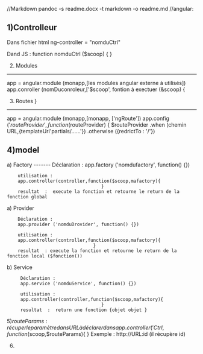 //Markdown
pandoc -s readme.docx -t markdown -o readme.md
//angular:

1)Controlleur 
-------------
Dans fichier html
ng-controller = "nomduCtrl"

Dand JS :
function nomduCtrl ($scoop) {
     }

2) Modules 
----------
app = angular.module (monapp,[les modules angular externe à utilisés])
  app.conroller (nomDuconroleur,['$scoop', fontion à exectuer (&scoop) {


3) Routes                                        }
----------
app = angular.module (monapp,[monapp, ['ngRoute'])
app.config ('$routeProvider', function ($routeProvider) {
    $routeProvider
    .when (chemin URL,{templateUrl'partials/......'})
    .otherwise ({redrictTo : '/'})

4)model
-------

   a) Factory 
      -------
        Déclaration :
        app.factory ('nomdufactory', function() {})

        utilisation : 
        app.controller(controller,function($scoop,mafactory){
                                       }
        resultat  :  execute la fonction et retourne le return de la fonction global

   a) Provider

        Déclaration :
        app.provider ('nomduDrovider', function() {})

        utilisation : 
        app.controller(controller,function($scoop,mafactory){
                                    }
        resultat  : execute la fonction et retourne le return de la fonction local ($fonction())



   b) Service 

         Déclaration :
         app.service ('nomduService', function() {})

         utilisation : 
         app.controller(controller,function($scoop,mafactory){
                                       }
         resultat  :  return une fonction {objet objet }






 5)$routeParams : récuper le paramètre dans URL à déclarer dans app.controller ('Ctrl,function($scoop,$routeParams){
                                              }
               Exemple  : http://URL\:id (il récupère id) 



   6) 
